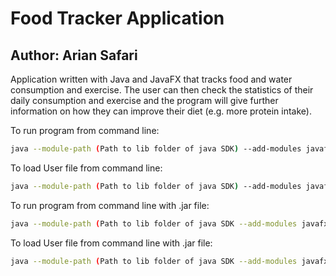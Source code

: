 # Food Tracker Application
## Author: Arian Safari

Application written with Java and JavaFX that tracks food and water consumption and exercise.
The user can then check the statistics of their daily consumption and exercise and the program will give further
information on how they can improve their diet (e.g. more protein intake).

To run program from command line:

```bash
java --module-path (Path to lib folder of java SDK) --add-modules javafx.controls,javafx.fxml main.foodtrackerapp.FoodTrackerApp
```
To load User file from command line:
```bash
java --module-path (Path to lib folder of java SDK) --add-modules javafx.controls,javafx.fxml main.foodtrackerapp.FoodTrackerApp (file containing user info)
```
To run program from command line with .jar file:
```bash
java --module-path (Path to lib folder of java SDK --add-modules javafx.controls,javafx.fxml -jar (Path to FoodTrackerApp.jar)
```
To load User file from command line with .jar file:
```bash
java --module-path (Path to lib folder of java SDK --add-modules javafx.controls,javafx.fxml -jar (Path to FoodTrackerApp.jar) (File containing user info)
```